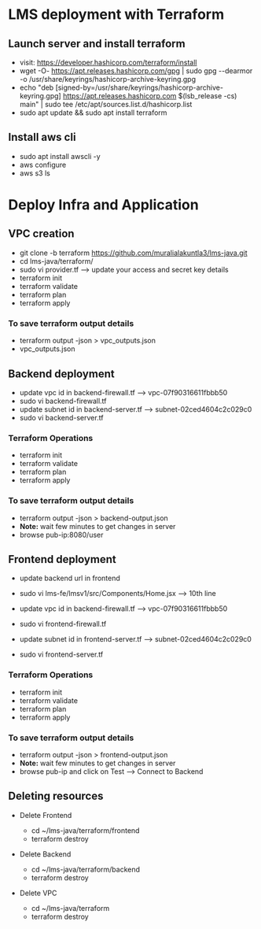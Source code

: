 # LMS deployment with Terraform

## Launch server and install terraform
- visit: https://developer.hashicorp.com/terraform/install
- wget -O- https://apt.releases.hashicorp.com/gpg | sudo gpg --dearmor -o /usr/share/keyrings/hashicorp-archive-keyring.gpg
- echo "deb [signed-by=/usr/share/keyrings/hashicorp-archive-keyring.gpg] https://apt.releases.hashicorp.com $(lsb_release -cs) main" | sudo tee /etc/apt/sources.list.d/hashicorp.list
- sudo apt update && sudo apt install terraform
  
## Install aws cli
- sudo apt  install awscli -y
- aws configure
- aws s3 ls

# Deploy Infra and Application

## VPC creation
- git clone -b terraform https://github.com/muralialakuntla3/lms-java.git
- cd lms-java/terraform/
- sudo vi provider.tf    --> update your access and secret key details
- terraform init
- terraform validate
- terraform plan
- terraform apply

### To save terraform output details 
- terraform output -json > vpc_outputs.json
- vpc_outputs.json

## Backend deployment
- update vpc id in backend-firewall.tf   --> vpc-07f90316611fbbb50
- sudo vi backend-firewall.tf
- update subnet id in backend-server.tf  --> subnet-02ced4604c2c029c0
- sudo vi backend-server.tf
  
### Terraform Operations
- terraform init
- terraform validate
- terraform plan
- terraform apply

### To save terraform output details 
- terraform output -json > backend-output.json
- **Note:** wait few minutes to get changes in server
- browse pub-ip:8080/user

## Frontend deployment
- update backend url in frontend
- sudo vi lms-fe/lmsv1/src/Components/Home.jsx   --> 10th line 

- update vpc id in backend-firewall.tf   --> vpc-07f90316611fbbb50
- sudo vi frontend-firewall.tf
- update subnet id in frontend-server.tf  --> subnet-02ced4604c2c029c0
- sudo vi frontend-server.tf
  
### Terraform Operations
- terraform init
- terraform validate
- terraform plan
- terraform apply

### To save terraform output details 
- terraform output -json > frontend-output.json
- **Note:** wait few minutes to get changes in server
- browse pub-ip and click on Test --> Connect to Backend

## Deleting resources
- Delete Frontend
  - cd ~/lms-java/terraform/frontend
  - terraform destroy
    
- Delete Backend
  - cd ~/lms-java/terraform/backend
  - terraform destroy
    
- Delete VPC
  - cd ~/lms-java/terraform
  - terraform destroy



